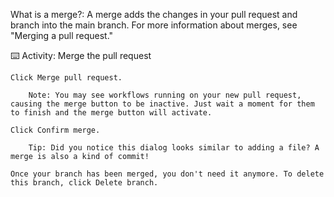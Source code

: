 What is a merge?: A merge adds the changes in your pull request and branch into the main branch. For more information about merges, see "Merging a pull request."

⌨️ Activity: Merge the pull request

    Click Merge pull request.

        Note: You may see workflows running on your new pull request, causing the merge button to be inactive. Just wait a moment for them to finish and the merge button will activate.

    Click Confirm merge.

        Tip: Did you notice this dialog looks similar to adding a file? A merge is also a kind of commit!

    Once your branch has been merged, you don't need it anymore. To delete this branch, click Delete branch.